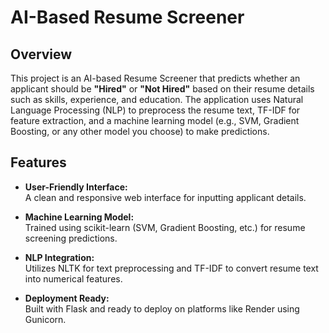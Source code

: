 # AI-Based Resume Screener

## Overview
This project is an AI-based Resume Screener that predicts whether an applicant should be **"Hired"** or **"Not Hired"** based on their resume details such as skills, experience, and education. The application uses Natural Language Processing (NLP) to preprocess the resume text, TF-IDF for feature extraction, and a machine learning model (e.g., SVM, Gradient Boosting, or any other model you choose) to make predictions.

## Features
- **User-Friendly Interface:**  
  A clean and responsive web interface for inputting applicant details.
  
- **Machine Learning Model:**  
  Trained using scikit-learn (SVM, Gradient Boosting, etc.) for resume screening predictions.
  
- **NLP Integration:**  
  Utilizes NLTK for text preprocessing and TF-IDF to convert resume text into numerical features.
  
- **Deployment Ready:**  
  Built with Flask and ready to deploy on platforms like Render using Gunicorn.


